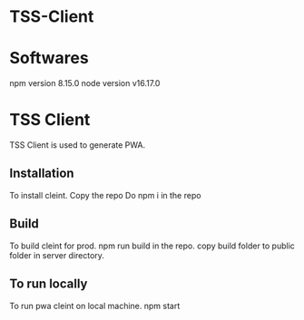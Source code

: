# TSS-Client
# Softwares
npm version 8.15.0
node version v16.17.0



# TSS Client

TSS Client is used to generate PWA.

## Installation

To install cleint.
Copy the repo
Do npm i in the repo

## Build

To build cleint for prod.
npm run build in the repo.
copy build folder to public folder in server directory.


## To run locally

To run pwa cleint on local machine.
npm start
